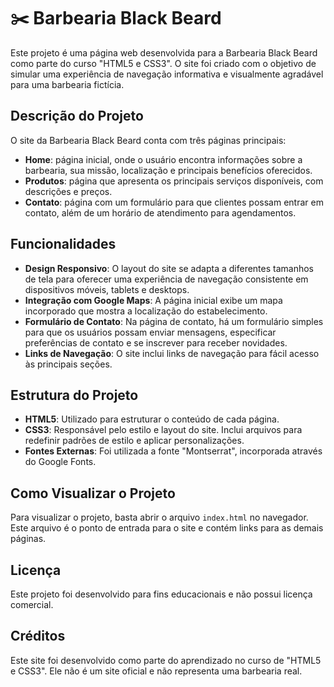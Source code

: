 # ✂️ Barbearia Black Beard

Este projeto é uma página web desenvolvida para a Barbearia Black Beard como parte do curso "HTML5 e CSS3". O site foi criado com o objetivo de simular uma experiência de navegação informativa e visualmente agradável para uma barbearia fictícia.

## Descrição do Projeto

O site da Barbearia Black Beard conta com três páginas principais:
- **Home**: página inicial, onde o usuário encontra informações sobre a barbearia, sua missão, localização e principais benefícios oferecidos.
- **Produtos**: página que apresenta os principais serviços disponíveis, com descrições e preços.
- **Contato**: página com um formulário para que clientes possam entrar em contato, além de um horário de atendimento para agendamentos.

## Funcionalidades

- **Design Responsivo**: O layout do site se adapta a diferentes tamanhos de tela para oferecer uma experiência de navegação consistente em dispositivos móveis, tablets e desktops.
- **Integração com Google Maps**: A página inicial exibe um mapa incorporado que mostra a localização do estabelecimento.
- **Formulário de Contato**: Na página de contato, há um formulário simples para que os usuários possam enviar mensagens, especificar preferências de contato e se inscrever para receber novidades.
- **Links de Navegação**: O site inclui links de navegação para fácil acesso às principais seções.

## Estrutura do Projeto

- **HTML5**: Utilizado para estruturar o conteúdo de cada página.
- **CSS3**: Responsável pelo estilo e layout do site. Inclui arquivos para redefinir padrões de estilo e aplicar personalizações.
- **Fontes Externas**: Foi utilizada a fonte "Montserrat", incorporada através do Google Fonts.

## Como Visualizar o Projeto

Para visualizar o projeto, basta abrir o arquivo `index.html` no navegador. Este arquivo é o ponto de entrada para o site e contém links para as demais páginas.

## Licença

Este projeto foi desenvolvido para fins educacionais e não possui licença comercial.

## Créditos

Este site foi desenvolvido como parte do aprendizado no curso de "HTML5 e CSS3". Ele não é um site oficial e não representa uma barbearia real.
